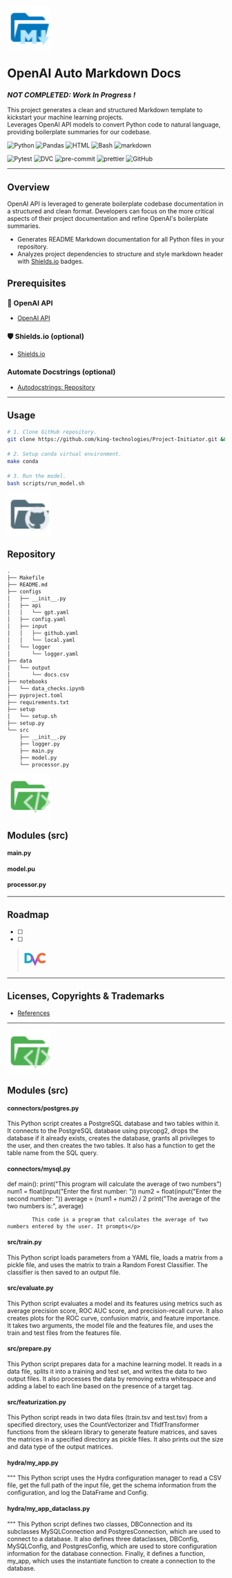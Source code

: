 <a style="vertical-align:middle">
<img src="https://raw.githubusercontent.com/PKief/vscode-material-icon-theme/ec559a9f6bfd399b82bb44393651661b08aaf7ba/icons/folder-markdown-open.svg" width="100"; style="vertical-align:middle" />
<span style="vertical-align:middle">
<h1>OpenAI Auto Markdown Docs</h1></span></a>

### *NOT COMPLETED: Work In Progress !*

This project generates a clean and structured Markdown template to kickstart your machine learning projects.  
Leverages OpenAI API models to convert Python code to natural language, providing boilerplate summaries for our codebase.

![Python](https://img.shields.io/badge/Python-3776AB.svg?style=for-the-badge&logo=Python&logoColor=white)
![Pandas](https://img.shields.io/badge/pandas-150458.svg?style=for-the-badge&logo=pandas&logoColor=white)
![HTML](https://img.shields.io/badge/HTML5-E34F26.svg?style=for-the-badge&logo=HTML5&logoColor=white)
![Bash](https://img.shields.io/badge/GNU%20Bash-4EAA25.svg?style=for-the-badge&logo=GNU-Bash&logoColor=white)
![markdown](https://img.shields.io/badge/Markdown-000000?style=for-the-badge&logo=markdown&logoColor=white)

![Pytest](https://img.shields.io/badge/Pytest-0A9EDC.svg?style=for-the-badge&logo=Pytest&logoColor=white)
![DVC](https://img.shields.io/badge/DVC-13ADC7.svg?style=for-the-badge&logo=DVC&logoColor=white)
![pre-commit](https://img.shields.io/badge/pre-commit-FAB040?style=for-the-badge&logo=precommit&logoColor=FAB040)
![prettier](https://img.shields.io/badge/prettier-1A2C34?style=for-the-badge&logo=prettier&logoColor=F7BA3E)
![GitHub](https://img.shields.io/badge/GitHub-181717.svg?style=for-the-badge&logo=GitHub&logoColor=white)

---

## Overview

OpenAI API is leveraged to generate boilerplate codebase documentation in a structured and clean format. Developers can focus on the more critical aspects of their project documentation and refine OpenAI's boilerplate summaries.

- Generates README Markdown documentation for all Python files in your repository.
- Analyzes project dependencies to structure and style markdown header with [Shields.io](https://shields.io/) badges.

## Prerequisites
### 🤖 OpenAI API
- [OpenAI API](https://beta.openai.com/docs/introduction)
### 🛡 Shields.io (optional)
- [Shields.io](https://shields.io/)
### Automate Docstrings (optional)
- [Autodocstrings: Repository](https://github.com/cdesarmeaux/autodocstrings)
  
---
## Usage

```Bash
# 1. Clone GitHub repository.
git clone https://github.com/king-technologies/Project-Initiator.git && cd gpt_auto_markdown_docs

# 2. Setup conda virtual environment.
make conda

# 3. Run the model.
bash scripts/run_model.sh
```

<a style="vertical-align:middle">
<img src="https://raw.githubusercontent.com/PKief/vscode-material-icon-theme/ec559a9f6bfd399b82bb44393651661b08aaf7ba/icons/folder-github-open.svg" width="100"; style="vertical-align:middle" />
<span style="vertical-align:middle">
<h2>Repository</h2></span></a>

```shell
.
├── Makefile
├── README.md
├── configs
│   ├── __init__.py
│   ├── api
│   │   └── gpt.yaml
│   ├── config.yaml
│   ├── input
│   │   ├── github.yaml
│   │   └── local.yaml
│   └── logger
│       └── logger.yaml
├── data
│   └── output
│       └── docs.csv
├── notebooks
│   └── data_checks.ipynb
├── pyproject.toml
├── requirements.txt
├── setup
│   └── setup.sh
├── setup.py
└── src
    ├── __init__.py
    ├── logger.py
    ├── main.py
    ├── model.py
    └── processor.py
```

<a style="vertical-align:middle">
<img src="https://raw.githubusercontent.com/PKief/vscode-material-icon-theme/ec559a9f6bfd399b82bb44393651661b08aaf7ba/icons/folder-src-open.svg" width="100"; style="vertical-align:middle" />
<span style="vertical-align:middle">
<h2>Modules (src)</h2></span></a>

#### main.py

#### model.pu

#### processor.py

---

## Roadmap

- [ ] 
- [ ]

> <svg width="50" height="50" viewBox="0 0 200 200" fill="none" xmlns="http://www.w3.org/2000/svg"><g clip-path="url(#clip0)"><path d="M0.000590812 131.108V42.8655C-0.00675869 42.5314 0.0545285 42.1993 0.180663 41.8898C0.306798 41.5803 0.495099 41.2999 0.733924 41.066C0.946982 40.8366 1.20476 40.6532 1.4914 40.5271C1.77803 40.401 2.08745 40.3349 2.40059 40.3329H34.9339C47.8228 40.3329 58.845 44.8872 68.0006 53.9958C77.1561 63.1044 81.7339 74.0569 81.7339 86.8534C81.7339 99.7387 77.1561 110.758 68.0006 119.911C58.845 129.064 47.8228 133.64 34.9339 133.64H2.40059C2.08745 133.638 1.77803 133.572 1.4914 133.446C1.20476 133.32 0.946982 133.137 0.733924 132.907C0.495099 132.673 0.306798 132.393 0.180663 132.084C0.0545285 131.774 -0.00675869 131.442 0.000590812 131.108V131.108ZM20.8006 113.913H33.6006C41.0673 113.913 47.2673 111.313 52.2006 106.115C57.1339 100.916 59.6006 94.4957 59.6006 86.8534C59.6006 79.2999 57.1339 72.9239 52.2006 67.7253C47.2673 62.5268 41.0673 59.9275 33.6006 59.9275H20.8006V113.913Z" fill="#13ADC7"/><path d="M95.1177 155.723L53.5177 66.0147C53.0732 65.126 53.0954 64.3262 53.5843 63.6153C54.0732 62.9044 54.8065 62.549 55.7843 62.549H73.5177C74.6732 62.549 75.4288 63.0377 75.7843 64.0152L97.7843 112.668H98.5843L120.584 64.0152C120.94 63.0377 121.695 62.549 122.851 62.549H140.584C141.562 62.549 142.295 62.9044 142.784 63.6153C143.273 64.3262 143.295 65.126 142.851 66.0147L100.984 155.723C100.451 156.701 99.6954 157.189 98.7176 157.189H97.3843C96.4065 157.189 95.651 156.701 95.1177 155.723V155.723Z" fill="#945DD6"/><path d="M128.865 121.111C119.532 111.78 114.865 100.45 114.865 87.12C114.865 73.7904 119.554 62.438 128.932 53.0628C138.31 43.6876 149.665 39 162.999 39C175.443 39 186.199 43.1322 195.265 51.3966C196.599 52.6407 196.643 53.8848 195.399 55.1289L184.999 65.9259C183.843 66.9923 182.732 66.9923 181.665 65.9259C176.599 61.3938 170.599 59.1278 163.665 59.1278C156.199 59.1278 149.976 61.8159 144.999 67.1922C140.021 72.5685 137.532 79.0334 137.532 86.5868C137.532 94.0514 140.043 100.427 145.065 105.715C150.087 111.002 156.332 113.646 163.799 113.646C170.732 113.646 176.687 111.513 181.665 107.248C182.91 106.181 184.065 106.226 185.132 107.381L195.532 118.445C196.687 119.6 196.643 120.8 195.399 122.044C186.51 130.664 175.71 134.973 162.999 134.973C149.665 134.973 138.287 130.353 128.865 121.111V121.111Z" fill="#F46737"/></g></svg>


---
## Licenses, Copyrights & Trademarks

- [References](https://github.com/simple-icons/simple-icons/blob/develop/DISCLAIMER.md#licenses-copyrights--trademarks)

---

<a style="vertical-align: middle">
    <img src=https://raw.githubusercontent.com/PKief/vscode-material-icon-theme/ec559a9f6bfd399b82bb44393651661b08aaf7ba/icons/folder-src-open.svg
        width="100" ; style="vertical-align: middle" />
    <span style="vertical-align: middle">
        <h2>Modules (src)</h2>
    </span>
</a>


<div>
    <h4><a id="connectors/postgres.py"></a>
        <h4>connectors/postgres.py</h4>
        <p>This Python script creates a PostgreSQL database and two tables within it. It connects to the PostgreSQL
            database using psycopg2, drops the database if it already exists, creates the database, grants all
            privileges to the user, and then creates the two tables. It also has a function to get the table name from
            the SQL query.</p>
</div>

<div>
    <h4><a id="connectors/mysql.py"></a>
        <h4>connectors/mysql.py</h4>
        <p>def main():
            print("This program will calculate the average of two numbers")
            num1 = float(input("Enter the first number: "))
            num2 = float(input("Enter the second number: "))
            average = (num1 + num2) / 2
            print("The average of the two numbers is:", average)

            This code is a program that calculates the average of two numbers entered by the user. It prompts</p>
</div>

<div>
    <h4><a id="src/train.py"></a>
        <h4>src/train.py</h4>
        <p>This Python script loads parameters from a YAML file, loads a matrix from a pickle file, and uses the matrix
            to train a Random Forest Classifier. The classifier is then saved to an output file.</p>
</div>

<div>
    <h4><a id="src/evaluate.py"></a>
        <h4>src/evaluate.py</h4>
        <p>This Python script evaluates a model and its features using metrics such as average precision score, ROC AUC
            score, and precision-recall curve. It also creates plots for the ROC curve, confusion matrix, and feature
            importance. It takes two arguments, the model file and the features file, and uses the train and test files
            from the features file.</p>
</div>

<div>
    <h4><a id="src/prepare.py"></a>
        <h4>src/prepare.py</h4>
        <p>This Python script prepares data for a machine learning model. It reads in a data file, splits it into a
            training and test set, and writes the data to two output files. It also processes the data by removing extra
            whitespace and adding a label to each line based on the presence of a target tag.</p>
</div>

<div>
    <h4><a id="src/featurization.py"></a>
        <h4>src/featurization.py</h4>
        <p>This Python script reads in two data files (train.tsv and test.tsv) from a specified directory, uses the
            CountVectorizer and TfidfTransformer functions from the sklearn library to generate feature matrices, and
            saves the matrices in a specified directory as pickle files. It also prints out the size and data type of
            the output matrices.</p>
</div>

<div>
    <h4><a id="hydra/my_app.py"></a>
        <h4>hydra/my_app.py</h4>
        <p>"""
            This Python script uses the Hydra configuration manager to read a CSV file, get the full path of the input
            file, get the schema information from the configuration, and log the DataFrame and Config.</p>
</div>

<div>
    <h4><a id="hydra/my_app_dataclass.py"></a>
        <h4>hydra/my_app_dataclass.py</h4>
        <p>"""
            This Python script defines two classes, DBConnection and its subclasses MySQLConnection and
            PostgresConnection, which are used to connect to a database. It also defines three dataclasses, DBConfig,
            MySQLConfig, and PostgresConfig, which are used to store configuration information for the database
            connection. Finally, it defines a function, my_app, which uses the instantiate function to create a
            connection to the database.</p>
</div>